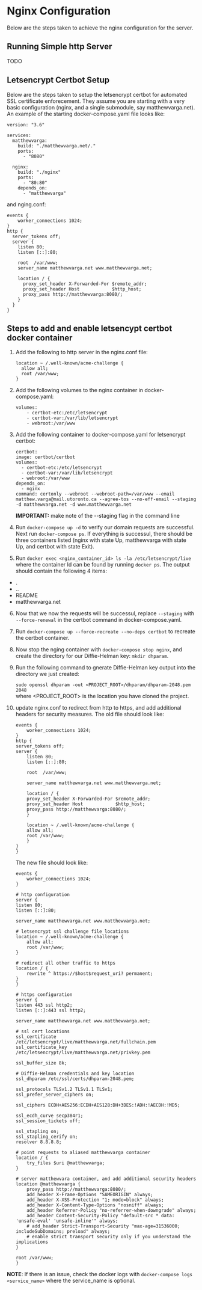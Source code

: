 # Nginx Configuration

Below are the steps taken to achieve the nginx configuration for the server.

## Running Simple http Server

TODO

## Letsencrypt Certbot Setup

Below are the steps taken to setup the letsencrypt certbot for automated SSL certificate enforecement. They assume you are starting with a very basic configuration (nginx, and a single submodule, say matthewvarga.net). An example of the starting docker-compose.yaml file looks like:

```
version: "3.6"

services:
  matthewvarga:
    build: "./matthewvarga.net/."
    ports:
      - "8080"

  nginx:
    build: "./nginx"
    ports:
      - "80:80"
    depends_on:
      - "matthewvarga"

```

and nging.conf:

```
events {
    worker_connections 1024;
}
http {
  server_tokens off;
  server {
    listen 80;
    listen [::]:80;

    root  /var/www;
    server_name matthewvarga.net www.matthewvarga.net;

    location / {
      proxy_set_header X-Forwarded-For $remote_addr;
      proxy_set_header Host            $http_host;
      proxy_pass http://matthewvarga:8080/;
    }
  }
}
```

## Steps to add and enable letsencypt certbot docker container

1) Add the following to http server in the nginx.conf file:

    ```
    location ~ /.well-known/acme-challenge {
      allow all;
      root /var/www;
    }
    ```

2) Add the following volumes to the nginx container in docker-compose.yaml:

    ```
    volumes:
        - certbot-etc:/etc/letsencrypt
        - certbot-var:/var/lib/letsencrypt
        - webroot:/var/www
    ```

3) Add the following container to docker-compose.yaml for letsencrypt certbot:

    ```
    certbot:
    image: certbot/certbot
    volumes:
      - certbot-etc:/etc/letsencrypt
      - certbot-var:/var/lib/letsencrypt
      - webroot:/var/www
    depends_on:
      - nginx
    command: certonly --webroot --webroot-path=/var/www --email matthew.varga@mail.utoronto.ca --agree-tos --no-eff-email --staging -d matthewvarga.net -d www.matthewvarga.net
    ```

    **IMPORTANT:** make note of the --staging flag in the command line

4) Run `docker-compose up -d` to verify our domain requests are successful. Next run `docker-compose ps`. If everything is successul, there should be three containers listed (nginx with state Up, matthewvarga with state Up, and certbot with state Exit).

5) Run `docker exec <nginx_container_id> ls -la /etc/letsencrypt/live` where the container Id can be found by running `docker ps`. The output should contain the following 4 items:
- .
- ..
- README
- matthewvarga.net

6) Now that we now the requests will be successul, replace `--staging` with `--force-renewal` in the certbot command in docker-compose.yaml. 

7) Run `docker-compose up --force-recreate --no-deps certbot` to recreate the certbot container.

8) Now stop the nging container with `docker-compose stop nginx`, and create the directory for our Diffie-Helman key: `mkdir dhparam`.

9) Run the following command to gnerate Diffie-Helman key output into the directory we just created:

    `sudo openssl dhparam -out <PROJECT_ROOT>/dhparam/dhparam-2048.pem 2048`\
    where <PROJECT_ROOT> is the location you have cloned the project.

10) update nginx.conf to redirect from http to https, and add additional headers for security measures.
The old file should look like:
    ```
    events {
        worker_connections 1024;
    }
    http {
    server_tokens off;
    server {
        listen 80;
        listen [::]:80;

        root  /var/www;

        server_name matthewvarga.net www.matthewvarga.net;

        location / {
        proxy_set_header X-Forwarded-For $remote_addr;
        proxy_set_header Host            $http_host;
        proxy_pass http://matthewvarga:8080/;
        }

        location ~ /.well-known/acme-challenge {
        allow all;
        root /var/www;
        }
    }
    }
    ```
    The new file should look like:
    ```
    events {
        worker_connections 1024;
    }

    # http configuration
    server {
    listen 80;
    listen [::]:80;
    
    server_name matthewvarga.net www.matthewvarga.net;

    # letsencrypt ssl challenge file locations
    location ~ /.well-known/acme-challenge {
        allow all;
        root /var/www;
    }

    # redirect all other traffic to https
    location / {
        rewrite ^ https://$host$request_uri? permanent;
    }
    }

    # https configuration
    server {
    listen 443 ssl http2;
    listen [::]:443 ssl http2;
    
    server_name matthewvarga.net www.matthewvarga.net;

    # ssl cert locations
    ssl_certificate /etc/letsencrypt/live/matthewvarga.net/fullchain.pem
    ssl_certificate_key /etc/letsencrypt/live/matthewvarga.net/privkey.pem

    ssl_buffer_size 8k;

    # Diffie-Helman credentials and key location
    ssl_dhparam /etc/ssl/certs/dhparam-2048.pem;

    ssl_protocols TLSv1.2 TLSv1.1 TLSv1;
    ssl_prefer_server_ciphers on;

    ssl_ciphers ECDH+AES256:ECDH+AES128:DH+3DES:!ADH:!AECDH:!MD5;

    ssl_ecdh_curve secp384r1;
    ssl_session_tickets off;

    ssl_stapling on;
    ssl_stapling_cerify on;
    resolver 8.8.8.8;

    # point requests to aliased matthewvarga container
    location / {
        try_files $uri @matthewvarga;
    }

    # server matthewvara container, and add additional security headers
    location @matthewvarga {
        proxy_pass http://matthewvarga:8080/;
        add_header X-Frame-Options "SAMEORIGIN" always;
        add_header X-XSS-Protection "1; mode=block" always;
        add_header X-Content-Type-Options "nosniff" always;
        add_header Referrer-Policy "no-referrer-when-downgrade" always;
        add_header Content-Security-Policy "default-src * data: 'unsafe-eval' 'unsafe-inline'" always;
        # add_header Strict-Transport-Security "max-age=31536000; includeSubDomains; preload" always;
        # enable strict transport security only if you understand the implications
    }

    root /var/www;
    }

    ```


**NOTE**: If there is an issue, check the docker logs with `docker-compose logs <service_name>` where the service_name is optional.
